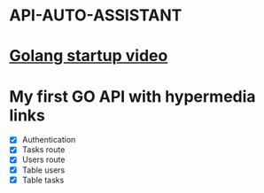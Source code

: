 # API-AUTO-ASSISTANT

# [Golang startup video](https://www.youtube.com/watch?v=MD7b-iQMC24)

# My first GO API with hypermedia links

- [x] Authentication
- [x] Tasks route
- [x] Users route
- [x] Table users
- [x] Table tasks
